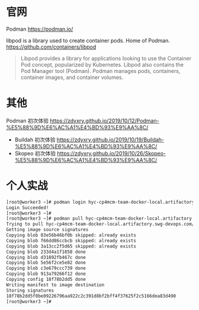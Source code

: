 
# 官网

Podman https://podman.io/

libpod is a library used to create container pods. Home of Podman. https://github.com/containers/libpod
> Libpod provides a library for applications looking to use the Container Pod concept, popularized by Kubernetes. Libpod also contains the Pod Manager tool (Podman). Podman manages pods, containers, container images, and container volumes.

# 其他

Podman 初次体验 https://zdyxry.github.io/2019/10/12/Podman-%E5%88%9D%E6%AC%A1%E4%BD%93%E9%AA%8C/
- Buildah 初次体验 https://zdyxry.github.io/2019/10/19/Buildah-%E5%88%9D%E6%AC%A1%E4%BD%93%E9%AA%8C/
- Skopeo 初次体验 https://zdyxry.github.io/2019/10/26/Skopeo-%E5%88%9D%E6%AC%A1%E4%BD%93%E9%AA%8C/

# 个人实战

```sh
[root@worker3 ~]# podman login hyc-cp4mcm-team-docker-local.artifactory.swg-devops.com -u liulliu@cn.ibm.com -p <your_password>
Login Succeeded!
[root@worker3 ~]#
[root@worker3 ~]# podman pull hyc-cp4mcm-team-docker-local.artifactory.swg-devops.com/ibmcom/cp4mcm-application-ui-amd64:3.6.0
Trying to pull hyc-cp4mcm-team-docker-local.artifactory.swg-devops.com/ibmcom/cp4mcm-application-ui-amd64:3.6.0...
Getting image source signatures
Copying blob 03e56b46bf0b skipped: already exists
Copying blob f66dd86ccbcb skipped: already exists
Copying blob 3a13cc2f5d65 skipped: already exists
Copying blob 233d4a1f1858 done
Copying blob d31892fb467c done
Copying blob 5e56f2ce5e82 done
Copying blob c3e679ccc739 done
Copying blob 913a79266f12 done
Copying config 18f78b2dd5 done
Writing manifest to image destination
Storing signatures
18f78b2dd5f0be09226796aa922c2c391d8bf2bff4f37625f2c5166dea83d490
[root@worker3 ~]#
```
